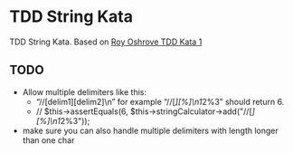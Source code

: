 # TDD String Kata
TDD String Kata. Based on [Roy Oshrove TDD Kata 1](http://osherove.com/tdd-kata-1/)


TODO
----
* Allow multiple delimiters like this: 
  * “//[delim1][delim2]\n” for example “//[*][%]\n1*2%3” should return 6.
  * // $this->assertEquals(6, $this->stringCalculator->add("//[*][%]\n1*2%3"));
* make sure you can also handle multiple delimiters with length longer than one char